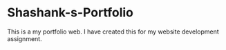 # Shashank-s-Portfolio
This is a my portfolio web.
I have created this for my website development assignment.
